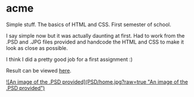 # acme
Simple stuff. The basics of HTML and CSS. First semester of school.

I say simple now but it was actually daunting at first.  Had to work from the
.PSD and .JPG files provided and handcode the HTML and CSS to make it look as
close as possible.

I think I did a pretty good job for a first assignment  :)

Result can be viewed <a target="_blank" href="http://bengudro.insomnia247.nl/code/acme/">here</a>.

<a target="_blank" href="http://bengudro.insomnia247.nl/code/acme/">
![An image of the .PSD provided](PSD/home.jpg?raw=true "An image of the .PSD provided")
</a>
